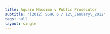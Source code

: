 ```yaml
---
title: Aquaro Massimo v Public Prosecutor
subtitle: "[2012] SGHC 6 / 12\_January\_2012"
tags: null
layout: single
---
```


